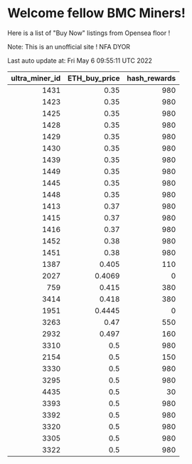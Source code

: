 # Welcome fellow BMC Miners!
Here is a list of "Buy Now" listings from Opensea floor !

Note: This is an unofficial site ! NFA DYOR


Last auto update at: Fri May  6 09:55:11 UTC 2022


|   ultra_miner_id |   ETH_buy_price |   hash_rewards |
|-----------------:|----------------:|---------------:|
|             1431 |          0.35   |            980 |
|             1423 |          0.35   |            980 |
|             1425 |          0.35   |            980 |
|             1428 |          0.35   |            980 |
|             1429 |          0.35   |            980 |
|             1430 |          0.35   |            980 |
|             1439 |          0.35   |            980 |
|             1449 |          0.35   |            980 |
|             1445 |          0.35   |            980 |
|             1448 |          0.35   |            980 |
|             1413 |          0.37   |            980 |
|             1415 |          0.37   |            980 |
|             1416 |          0.37   |            980 |
|             1452 |          0.38   |            980 |
|             1451 |          0.38   |            980 |
|             1387 |          0.405  |            110 |
|             2027 |          0.4069 |              0 |
|              759 |          0.415  |            380 |
|             3414 |          0.418  |            380 |
|             1951 |          0.4445 |              0 |
|             3263 |          0.47   |            550 |
|             2932 |          0.497  |            160 |
|             3310 |          0.5    |            980 |
|             2154 |          0.5    |            150 |
|             3330 |          0.5    |            980 |
|             3295 |          0.5    |            980 |
|             4435 |          0.5    |             30 |
|             3393 |          0.5    |            980 |
|             3392 |          0.5    |            980 |
|             3320 |          0.5    |            980 |
|             3305 |          0.5    |            980 |
|             3322 |          0.5    |            980 |